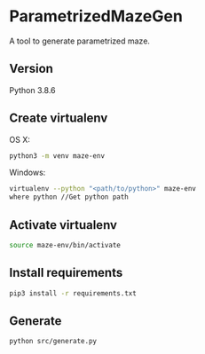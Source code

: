 # ParametrizedMazeGen

A tool to generate parametrized maze.

## Version

Python 3.8.6

## Create virtualenv

OS X:
```bash
python3 -m venv maze-env
```

Windows:
```bash
virtualenv --python "<path/to/python>" maze-env
where python //Get python path
```

## Activate virtualenv

```bash
source maze-env/bin/activate
```

## Install requirements

```bash
pip3 install -r requirements.txt
```

## Generate

```bash
python src/generate.py
```